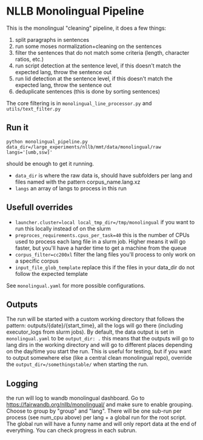 # NLLB Monolingual Pipeline

This is the monolingual "cleaning" pipeline, it does a few things:

1. split paragraphs in sentences
2. run some moses normalization+cleaning on the sentences
3. filter the sentences that do not match some criteria (length, character ratios, etc.)
4. run script detection at the sentence level, if this doesn't match the expected lang, throw the sentence out
5. run lid detection at the sentence level, if this doesn't match the expected lang, throw the sentence out
6. deduplicate sentences (this is done by sorting sentences)

The core filtering is in `monolingual_line_processor.py` and `utils/text_filter.py`

## Run it

`python monolingual_pipeline.py data_dir=/large_experiments/nllb/mmt/data/monolingual/raw langs='[umb,ssw]'`

should be enough to get it running.
- `data_dir` is where the raw data is, should have subfolders per lang and files named with the pattern corpus_name.lang.xz
- `langs` an array of langs to process in this run

## Usefull overrides

- `launcher.cluster=local local_tmp_dir=/tmp/monolingual` if you want to run this locally instead of on the slurm
- `preproces_requirements.cpus_per_task=40` this is the number of CPUs used to process each lang file in a slurm job. Higher means it will go faster, but you'll have a harder time to get a machine from the queue
- `corpus_filter=cc200xl` filter the lang files you'll process to only work on a specific corpus
- `input_file_glob_template` replace this if the files in your data_dir do not follow the expected template

See `monolingual.yaml` for more possible configurations.

## Outputs

The run will be started with a custom working directory that follows the pattern: outputs/{date}/{start_time}, all the logs will go there (including executor_logs from slurm jobs). By default, the data output is set in `monolingual.yaml` to be `output_dir: .` this means that the outputs will go to lang dirs in the working directory and will go to different places depending on the day/time you start the run. This is useful for testing, but if you want to output somewhere else (like a central clean monolingual repo), override the `output_dir=/somethingstable/` when starting the run.

## Logging

the run will log to wandb monolingual dashboard. Go to https://fairwandb.org/nllb/monolingual/ and make sure to enable grouping. Choose to group by "group" and "lang". There will be one sub-run per process (see num_cpu above) per lang + a global run for the root script. The global run will have a funny name and will only report data at the end of everything. You can check progress in each subrun.
